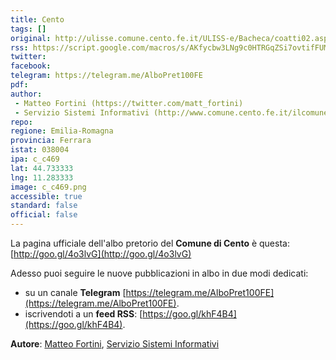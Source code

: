 ```yaml
---
title: Cento
tags: []
original: http://ulisse.comune.cento.fe.it/ULISS-e/Bacheca/coatti02.aspx?bac_codice=50&SORT=DDPUB&men_id=00.02
rss: https://script.google.com/macros/s/AKfycbw3LNg9c0HTRGqZSi7ovtifFUM5xsCDUSeoI_5su93A5HVwQEQQ/exec
twitter: 
facebook: 
telegram: https://telegram.me/AlboPret100FE
pdf: 
author:
 - Matteo Fortini (https://twitter.com/matt_fortini)
 - Servizio Sistemi Informativi (http://www.comune.cento.fe.it/ilcomune/ufficicomunali/-llpp-territorio/pagina22.html)
repo: 
regione: Emilia-Romagna
provincia: Ferrara
istat: 038004
ipa: c_c469
lat: 44.733333
lng: 11.283333
image: c_c469.png
accessible: true
standard: false
official: false
---
```


La pagina ufficiale dell'albo pretorio del **Comune di Cento** è questa: [http://goo.gl/4o3lvG](http://goo.gl/4o3lvG)

Adesso puoi seguire le nuove pubblicazioni in albo in due modi dedicati:

* su un canale **Telegram** [https://telegram.me/AlboPret100FE](https://telegram.me/AlboPret100FE).
* iscrivendoti a un **feed RSS**: [https://goo.gl/khF4B4](https://goo.gl/khF4B4).


**Autore**: [Matteo Fortini](https://twitter.com/matt_fortini), [Servizio Sistemi Informativi](http://www.comune.cento.fe.it/ilcomune/ufficicomunali/-llpp-territorio/pagina22.html)
